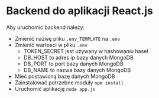 # Backend do aplikacji React.js

Aby uruchomić backend należy:
- Zmienić nazwę pliku `.env_TEMPLATE` na `.env`
- Zmienić wartosci w pliku `.env`
    - TOKEN_SECRET jest używany w hashowaniu haseł
    - DB_HOST to adres ip bazy danych MongoDB
    - DB_PORT to port bazy danych MongoDB
    - DB_NAME to nazwa bazy danych MongoDB
- Mieć postawioną bazę danych MongoDB
- Zainstalować potrzebne moduły `npm install`
- Uruchomić aplikację `node app.js`